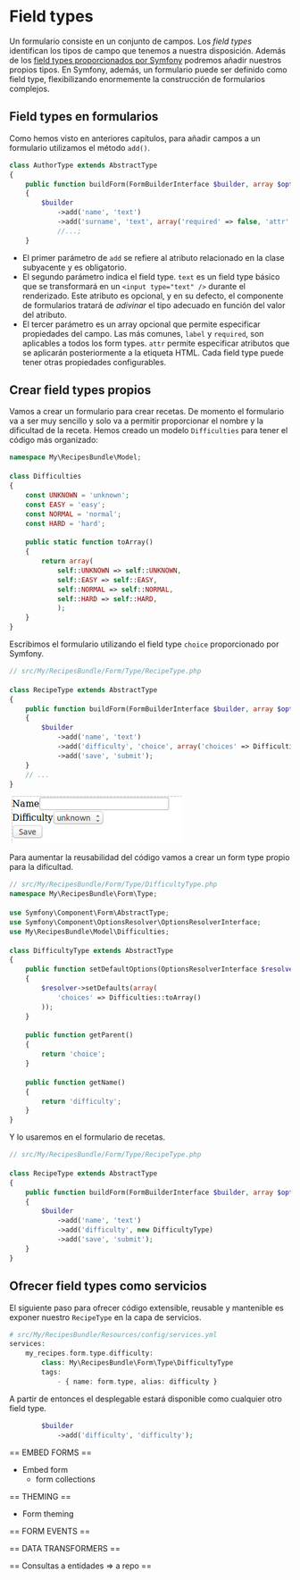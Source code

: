 # Field types

Un formulario consiste en un conjunto de campos. Los _field types_ identifican los tipos de campo que tenemos a nuestra disposición. Además de los [field types proporcionados por Symfony](http://symfony.com/doc/current/reference/forms/types.html) podremos añadir nuestros propios tipos. En Symfony, además, un formulario puede ser definido como field type, flexibilizando enormemente la construcción de formularios complejos.


## Field types en formularios

Como hemos visto en anteriores capítulos, para añadir campos a un formulario utilizamos el método `add()`.

```php
class AuthorType extends AbstractType
{
    public function buildForm(FormBuilderInterface $builder, array $options)
    {
        $builder
        	->add('name', 'text')
            ->add('surname', 'text', array('required' => false, 'attr' => array('class' => 'surname')))
            //...;
    }
```

- El primer parámetro de `add` se refiere al atributo relacionado en la clase subyacente y es obligatorio.
- El segundo parámetro indica el field type. `text` es un field type básico que se transformará en un `<input type="text" />` durante el renderizado. Este atributo es opcional, y en su defecto, el componente de formularios tratará de _adivinar_ el tipo adecuado en función del valor del atributo.
- El tercer parámetro es un array opcional que permite especificar propiedades del campo. Las más comunes, `label` y `required`, son aplicables a todos los form types. `attr` permite especificar atributos que se aplicarán posteriormente a la etiqueta HTML. Cada field type puede tener otras propiedades configurables.



## Crear field types propios

Vamos a crear un formulario para crear recetas. De momento el formulario va a ser muy sencillo y solo va a permitir proporcionar el nombre y la dificultad de la receta. Hemos creado un modelo `Difficulties` para tener el código más organizado:

```php
namespace My\RecipesBundle\Model;

class Difficulties
{
    const UNKNOWN = 'unknown';
    const EASY = 'easy';
    const NORMAL = 'normal';
    const HARD = 'hard';

    public static function toArray()
    {
    	return array(
    		self::UNKNOWN => self::UNKNOWN,
    		self::EASY => self::EASY,
    		self::NORMAL => self::NORMAL,
    		self::HARD => self::HARD,
    		);
    }
}
```

Escribimos el formulario utilizando el field type `choice` proporcionado por Symfony.

```php
// src/My/RecipesBundle/Form/Type/RecipeType.php

class RecipeType extends AbstractType
{
    public function buildForm(FormBuilderInterface $builder, array $options)
    {
        $builder
            ->add('name', 'text')
            ->add('difficulty', 'choice', array('choices' => Difficulties::toArray()))
            ->add('save', 'submit');
    }
    // ...
}
```

![Formulario de Recipe](form-recipe.png "Formulario de Recipe")

Para aumentar la reusabilidad del código vamos a crear un form type propio para la dificultad.

```php
// src/My/RecipesBundle/Form/Type/DifficultyType.php
namespace My\RecipesBundle\Form\Type;

use Symfony\Component\Form\AbstractType;
use Symfony\Component\OptionsResolver\OptionsResolverInterface;
use My\RecipesBundle\Model\Difficulties;

class DifficultyType extends AbstractType
{
    public function setDefaultOptions(OptionsResolverInterface $resolver)
    {
        $resolver->setDefaults(array(
            'choices' => Difficulties::toArray()
        ));
    }

    public function getParent()
    {
        return 'choice';
    }

    public function getName()
    {
        return 'difficulty';
    }
}
```

Y lo usaremos en el formulario de recetas.

```php
// src/My/RecipesBundle/Form/Type/RecipeType.php

class RecipeType extends AbstractType
{
    public function buildForm(FormBuilderInterface $builder, array $options)
    {
        $builder
            ->add('name', 'text')
            ->add('difficulty', new DifficultyType)
            ->add('save', 'submit');
    }
}
```


## Ofrecer field types como servicios
El siguiente paso para ofrecer código extensible, reusable y mantenible es exponer nuestro `RecipeType` en la capa de servicios.

```php
# src/My/RecipesBundle/Resources/config/services.yml
services:
    my_recipes.form.type.difficulty:
        class: My\RecipesBundle\Form\Type\DifficultyType
        tags:
            - { name: form.type, alias: difficulty }
```

A partir de entonces el desplegable estará disponible como cualquier otro field type.

```php
        $builder
            ->add('difficulty', 'difficulty');
```



== EMBED FORMS ==
- Embed form
	- form collections

== THEMING ==
- Form theming


== FORM EVENTS ==


== DATA TRANSFORMERS ==

== Consultas a entidades => a repo ==
